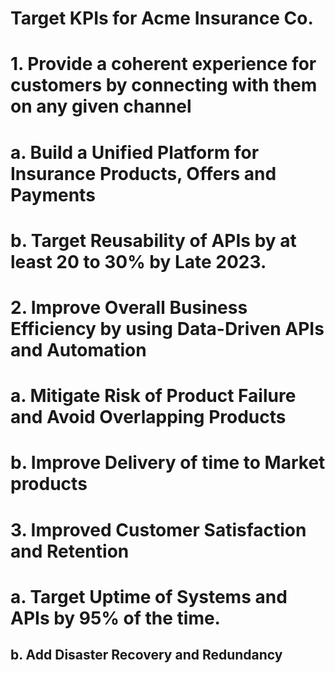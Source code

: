 # Target KPIs for Acme Insurance Co.
# 1. Provide a coherent experience for customers by connecting with them on any given channel
#   a. Build a Unified Platform for Insurance Products, Offers and Payments
#   b. Target Reusability of APIs by at least 20 to 30% by Late 2023.
# 2. Improve Overall Business Efficiency by using Data-Driven APIs and Automation
#   a. Mitigate Risk of Product Failure and Avoid Overlapping Products
#   b. Improve Delivery of time to Market products
# 3. Improved Customer Satisfaction and Retention
#   a. Target Uptime of Systems and APIs by 95% of the time.
##  b. Add Disaster Recovery and Redundancy
